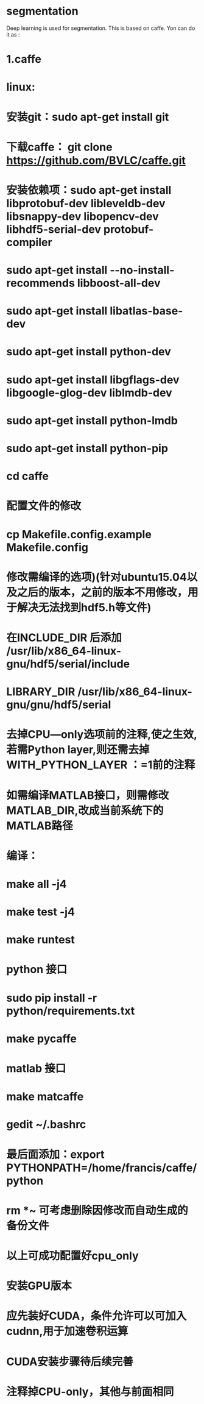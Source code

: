 # segmentation
Deep learning is used for segmentation. This is based on caffe. Yon can do it as :
# 1.caffe 
# linux:
# 安装git：sudo apt-get install git
# 下载caffe： git clone https://github.com/BVLC/caffe.git
# 安装依赖项：sudo apt-get install libprotobuf-dev libleveldb-dev libsnappy-dev libopencv-dev libhdf5-serial-dev protobuf-compiler
# sudo apt-get install --no-install-recommends libboost-all-dev
# sudo apt-get install libatlas-base-dev
# sudo apt-get install python-dev
# sudo apt-get install libgflags-dev libgoogle-glog-dev liblmdb-dev
# sudo apt-get install python-lmdb
# sudo apt-get install python-pip
# cd caffe
# 配置文件的修改
# cp Makefile.config.example Makefile.config
# 修改需编译的选项)(针对ubuntu15.04以及之后的版本，之前的版本不用修改，用于解决无法找到hdf5.h等文件)
# 在INCLUDE_DIR 后添加 /usr/lib/x86_64-linux-gnu/hdf5/serial/include
# LIBRARY_DIR /usr/lib/x86_64-linux-gnu/gnu/hdf5/serial
# 去掉CPU—only选项前的注释,使之生效,若需Python layer,则还需去掉WITH_PYTHON_LAYER ：=1前的注释
# 如需编译MATLAB接口，则需修改MATLAB_DIR,改成当前系统下的MATLAB路径

# 编译：
# make all -j4
# make test -j4
# make runtest
# python 接口
# sudo pip install -r python/requirements.txt
# make pycaffe
# matlab 接口
# make matcaffe
# gedit ~/.bashrc
# 最后面添加：export PYTHONPATH=/home/francis/caffe/python
# rm *~ 可考虑删除因修改而自动生成的备份文件
# 以上可成功配置好cpu_only

# 安装GPU版本
# 应先装好CUDA，条件允许可以可加入cudnn,用于加速卷积运算
# CUDA安装步骤待后续完善
# 注释掉CPU-only，其他与前面相同
